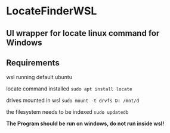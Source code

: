 # LocateFinderWSL
## UI wrapper for locate linux command for Windows

## Requirements
wsl running default ubuntu

locate command installed `sudo apt install locate`

drives mounted in wsl
` sudo mount -t drvfs D: /mnt/d `

the filesystem needs to be indexed `sudo updatedb`

**The Program should be run on windows, do not run inside wsl!**